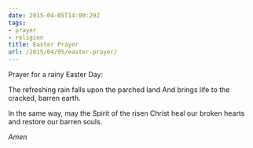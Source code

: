 ```yaml
---
date: 2015-04-05T14:00:29Z
tags:
- prayer
- religion
title: Easter Prayer
url: /2015/04/05/easter-prayer/
---
```


Prayer for a rainy Easter Day:

The refreshing rain
falls upon the parched land
And brings life to the
cracked, barren earth.

In the same way, may the
Spirit of the risen Christ
heal our broken hearts and
restore our barren souls.

*Amen*


